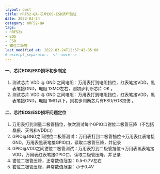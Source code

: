 ```yaml
---
layout: post
title: nRF52-QA-芯片EOS-ESD损坏验证
date: 2022-03-24
category: nRF52-QA
tags:
- nRF52x
- EOS
- ESD
- 钳位二极管
last_modified_at: 2022-03-24T12:57:42-05:00
# excerpt_separator:  <!--more-->
---
```


#### 一、芯片EOS/ESD损坏初步判定
1. 测试芯片 VDD 与 GND 之间电阻：万用表打到电阻挡位，红表笔接VDD，黑表笔接GND，电阻 13MΩ左右，则初步判断芯片 OK 。
2. 测试芯片 VDD 与 GND 之间电阻：万用表打到电阻挡位，红表笔接VDD，黑表笔接GND，电阻 1MΩ以下，则初步判断芯片有ESD/EOS损伤 。


#### 二、芯片EOS/ESD损坏问题定位
1. 万用表打到测量二极管挡位，依次测试每个GPIO口钳位二极管压降（不包括晶振、天线和VDD口）
2. GPIO与GND之间钳位二极管测试：万用表打到二极管挡位->万用表红表笔接GND，万用表黑表笔接GPIO口，读取二极管压降，并记录
3. GPIO与VDD之间钳位二极管测试：万用表打到二极管挡位->万用表黑表笔接VDD，万用表红表笔接GPIO口，读取二极管压降，并记录
4. 钳位二极管压降，正常数值范围：0.5-0.7V左右
5. 钳位二极管压降，异常数值范围：小于0.4V
